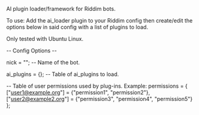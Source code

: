 AI plugin loader/framework for Riddim bots.

To use: Add the ai_loader plugin to your Riddim config then create/edit the options below in said config with a list of plugins to load.

Only tested with Ubuntu Linux.

-- Config Options --

nick = ""; -- Name of the bot.

ai_plugins = {}; -- Table of ai_plugins to load.


-- Table of user permissions used by plug-ins. Example:
permissions = {
  ["user1@example.org"] = {"permission1", "permission2"},
  ["user2@example2.org"] = {"permission3", "permission4", "permission5"}
};

